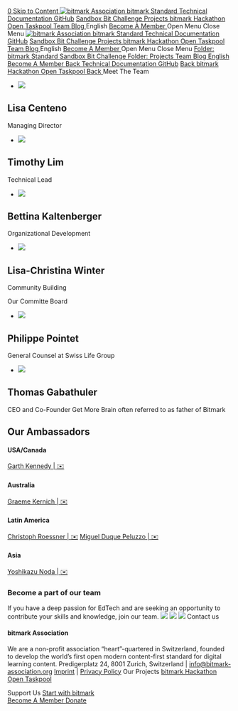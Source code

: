 [ 0 ](https://www.bitmark-association.org/cart)
[ Skip to Content ](https://www.bitmark-association.org/team#page)
[ ![bitmark Association](https://images.squarespace-cdn.com/content/v1/64dce40e8309d94748cd7660/518ec8cf-fb25-4a63-ae03-b01813fae653/bitmark-Association-Logo-1.jpg?format=1500w) ](https://www.bitmark-association.org/)
[ bitmark Standard  ](https://www.bitmark-association.org/bitmark-1)
[Technical Documentation ](https://docs.bitmark.cloud)
[GitHub](https://github.com/bitmark-standard)
[ Sandbox Bit Challenge ](https://www.bitmark-association.org/sandboxbitchallenge)
[ Projects  ](https://www.bitmark-association.org/projects)
[ bitmark Hackathon  ](https://www.bitmark-association.org/bitmarkhackathon)
[ Open Taskpool  ](https://www.bitmark-association.org/opentaskpool)
[ Team ](https://www.bitmark-association.org/team)
[ Blog ](https://www.bitmark-association.org/blog)
English
[ Become A Member ](https://www.bitmark-association.org/memberships)
Open Menu Close Menu
[ ![bitmark Association](https://images.squarespace-cdn.com/content/v1/64dce40e8309d94748cd7660/518ec8cf-fb25-4a63-ae03-b01813fae653/bitmark-Association-Logo-1.jpg?format=1500w) ](https://www.bitmark-association.org/)
[ bitmark Standard  ](https://www.bitmark-association.org/bitmark-1)
[Technical Documentation ](https://docs.bitmark.cloud)
[GitHub](https://github.com/bitmark-standard)
[ Sandbox Bit Challenge ](https://www.bitmark-association.org/sandboxbitchallenge)
[ Projects  ](https://www.bitmark-association.org/projects)
[ bitmark Hackathon  ](https://www.bitmark-association.org/bitmarkhackathon)
[ Open Taskpool  ](https://www.bitmark-association.org/opentaskpool)
[ Team ](https://www.bitmark-association.org/team)
[ Blog ](https://www.bitmark-association.org/blog)
English
[ Become A Member ](https://www.bitmark-association.org/memberships)
Open Menu Close Menu
[ Folder: bitmark Standard ](https://www.bitmark-association.org/bitmark-1)
[ Sandbox Bit Challenge  ](https://www.bitmark-association.org/sandboxbitchallenge)
[ Folder: Projects ](https://www.bitmark-association.org/projects)
[ Team  ](https://www.bitmark-association.org/team)
[ Blog  ](https://www.bitmark-association.org/blog)
[ English ](https://www.bitmark-association.org/team)
[ Become A Member ](https://www.bitmark-association.org/memberships)
[Back ](https://www.bitmark-association.org/)
[Technical Documentation ](https://docs.bitmark.cloud)
[GitHub](https://github.com/bitmark-standard)
[Back ](https://www.bitmark-association.org/)
[ bitmark Hackathon  ](https://www.bitmark-association.org/bitmarkhackathon)
[ Open Taskpool  ](https://www.bitmark-association.org/opentaskpool)
[ Back ](https://www.bitmark-association.org/)
Meet The Team
  * ![](https://images.squarespace-cdn.com/content/v1/64dce40e8309d94748cd7660/5ca9c939-a373-4acd-b5b7-6ee3ccd6cee7/IMG_1304.JPG)
## Lisa Centeno
Managing Director
  * ![](https://images.squarespace-cdn.com/content/v1/64dce40e8309d94748cd7660/2f0b3c15-cdd7-40e7-8451-121984242282/Screenshot+2023-09-07+at+12.25.15.jpg)
## Timothy Lim
Technical Lead
  * ![](https://images.squarespace-cdn.com/content/v1/64dce40e8309d94748cd7660/87a40fcb-346a-4270-be9d-1df63ea8ac12/1516671907706.jpg)
## Bettina Kaltenberger
Organizational Development
  * ![](https://images.squarespace-cdn.com/content/v1/64dce40e8309d94748cd7660/bb51fe89-c25a-4f52-8eb7-e4f496ef1b41/1661276792546.jpg)
## Lisa-Christina Winter
Community Building


Our Committe Board
  * ![](https://images.squarespace-cdn.com/content/v1/64dce40e8309d94748cd7660/10377900-77d7-454b-ba29-344cdf63fcda/1597674841588.jpg)
## Philippe Pointet
General Counsel at Swiss Life Group
  * ![](https://images.squarespace-cdn.com/content/v1/64dce40e8309d94748cd7660/03771e9b-7f12-46c7-94df-c3139354a905/1627028402848.jpg)
## Thomas Gabathuler
CEO and Co-Founder Get More Brain
often referred to as father of Bitmark


## Our Ambassadors
#### USA/Canada
[Garth Kennedy | ✉️](https://www.linkedin.com/in/garth-kennedy-8481525/)
#### Australia
[Graeme Kernich | ✉️](https://www.linkedin.com/in/graemekernich/)
#### Latin America
[Christoph Roessner | ✉️](https://www.linkedin.com/in/christoph-roessner-2a014a11/)
[Miguel Duque Peluzzo | ✉️](https://www.linkedin.com/in/duquepeluzzo/)
#### Asia
[Yoshikazu Noda | ✉️](https://www.bitmark-association.org/Yoshikazu%20Noda%20|%20%E2%9C%89%EF%B8%8F)
### Become a part of our team
If you have a deep passion for EdTech and are seeking an opportunity to contribute your skills and knowledge, join our team.
![](https://images.squarespace-cdn.com/content/v1/64dce40e8309d94748cd7660/e2de9f31-5a51-46bf-9447-6f06387d2235/DSC00278.JPG)
![](https://images.squarespace-cdn.com/content/v1/64dce40e8309d94748cd7660/4f928d96-0a50-4ae5-b01b-9d0e96362868/DSC00374.JPG)
![](https://images.squarespace-cdn.com/content/v1/64dce40e8309d94748cd7660/e36d2bd2-ea6b-4eaf-aeff-21157514bceb/DSC00325.JPG)
Contact us 
#### bitmark Association
We are a non-profit association “heart”-quartered in Switzerland, founded to develop the world’s first open modern content-first standard for digital learning content.
Predigerplatz 24, 8001 Zurich, Switzerland | info@bitmark-association.org
[Imprint](https://www.bitmark-association.org/impressum) | [Privacy Policy](https://www.bitmark-association.org/privacy-policy-1)
Our Projects
[bitmark Hackathon](https://www.bitmark-association.org/bitmarkhackathon)  
[Open Taskpool](https://www.bitmark-association.org/opentaskpool)  

Support Us
[Start with bitmark](https://docs.bitmark.cloud)  
[Become A Member﻿ ](https://opencollective.com/bitmark-association/contribute/monthly-supporter-40580/checkout?amount=200&email=&interval=year&legalName=&name=)
[Donate](https://opencollective.com/bitmark-association/contribute/one-time-supporter-39581/checkout?amount=50&email=&interval=month&legalName=&name=)
[ ](https://github.com/bitmark-standard)[ ](https://www.linkedin.com/company/bitmark-association/)[ ](https://medium.com/the-bitmark-blog)[ ](https://twitter.com/bitmarkstandard?lang=de)
­
­
